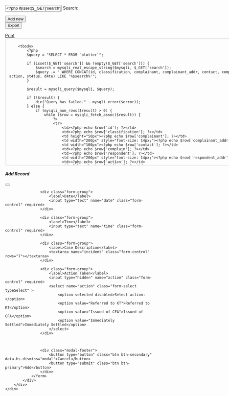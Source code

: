 <?php
session_start();
if(!isset($_SESSION['validate']) || $_SESSION['validate'] !== 'yes') {
    header('location:login.php');
    exit();
}

if ($_SESSION['ROLE'] != 'administrator') {
    header('location: unauthorized.php');
    die();
}
?>
<?php include('header.php'); ?>
<?php include('database.php'); ?>

<style>
    .main {
        height: 400px;
        width: 100%;
        border: 1px solid  #c3c4c7;
        overflow-y: auto;
    }

    .table-width {
        width: 100%;
    }

</style>

<div class="box">
    <form action="" method="GET">
    <input type="text" id="search" name="search" value="<?php if(isset($_GET['search'])){echo $_GET['search']; } ?>">
    <label for="search">Search:</label>
    </form>
    <button type="button" class="add" data-bs-toggle="modal" data-bs-target="#exampleModal">Add new</button>
    <form action="export.php" method="POST">
        <button type="submit" class="export" name="export"><i class="fa-solid fa-file-export"></i>Export</button>
    </form>
    <a href="print.php" target="_blank" class="btn btn-success pull-right print"><i class="fa-solid fa-print"></i> Print</a> <br>
</div>

<fieldset class="main">
    <table class="table table-hover table-bordered table-width">
        <thead>
            <tr>
                <th>#</th>
                <th>Classification</th>
                <th>Complainant</th>
                <th>Address</th>
                <th>Contact</th>
                <th>Complain</th>
                <th>Respondent</th>
                <th>Address</th>
                <th>Action</th>
                <th>Status</th>
                <th>Datetime</th>
                <th width="20px">Edit</th>
            </tr>
        </thead>

        <tbody>
            <?php
            $query = "SELECT * FROM `blotter`";

            if (isset($_GET['search']) && !empty($_GET['search'])) {
                $search = mysqli_real_escape_string($mysqli, $_GET['search']);
                $query .= " WHERE CONCAT(id, classification, complainant, complainant_addr, contact, complain, respondent, respondent_addr, act1on, st4tus, d4te) LIKE '%$search%'";
            }

            $result = mysqli_query($mysqli, $query);

            if (!$result) {
                die("Query has failed." . mysqli_error($error));
            } else {
                if (mysqli_num_rows($result) > 0) {
                    while ($row = mysqli_fetch_assoc($result)) {
                        ?>
                        <tr>
                            <td><?php echo $row['id']; ?></td>
                            <td><?php echo $row['classification']; ?></td>
                            <td height="50px"><?php echo $row['complainant']; ?></td>
                            <td width="200px" style="font-size: 14px;"><?php echo $row['complainant_addr']; ?></td>
                            <td width="100px"><?php echo $row['contact']; ?></td>
                            <td><?php echo $row['complain']; ?></td>
                            <td><?php echo $row['respondent']; ?></td>
                            <td width="200px" style="font-size: 14px;"><?php echo $row['respondent_addr']; ?></td>
                            <td><?php echo $row['act1on']; ?></td> 
                            <td><?php echo $row['st4tus']; ?></td> 
                            <td style="font-size: 14px;"><?php echo $row['d4te']; ?></td> 
                            <td>
                                <div class="dropdown">
                                    <button label="Action" class="btn btn-secondary dropdown-toggle" data-bs-toggle="dropdown">
                                    <i class='fas fa-edit'></i>
                                     <!-- <i class="fas fa-trash"></i> para sa delete icon -->
                                    </button>
                                    <ul class="dropdown-menu" aria-labelledby="actionDropdown">
                                        <li><a class="dropdown-item" name="update" href="update.php?id=<?php echo $row['id']; ?>">Edit</a></li>
                                        <!-- <li><a class="dropdown-item" name="delete" href="delete.php?id=<?php echo $row['id']; ?>">Delete</a></li> -->
                                    </ul>
                                </div>
                            </td>
                        </tr>
                    <?php
                    }
                } else {
                    echo "<tr> <td colspan='5' style='color:red;'>No record found.</td></tr>";
                }
            }
            ?>
        </tbody>
        
    </table>
</fieldset>

<div class="modal fade" id="exampleModal" tabindex="-1" aria-labelledby="exampleModalLabel" aria-hidden="true">
    <div class="modal-dialog">
        <div class="modal-content">
            <div class="modal-header">
                <h5 class="modal-title" id="exampleModalLabel">Add Record</h5>
                <button type="button" class="btn-close" data-bs-dismiss="modal" aria-label="Close"></button>
            </div>
            <div class="modal-body">
                <form action="insertRecord.php" method="POST">

                    <div class="form-group">
                        <label>Name</label>
                        <input type="text" name="complainant" class="form-control" required>
                    </div>
                    <div class="form-group">
                        <label>Address of Complainant</label>
                        <input type="text" name="complainant_addr" class="form-control" required>
                    </div>
                    <div class="form-group">
                        <label>Contact</label>
                        <input type="text" name="contact" class="form-control" required>
                    </div>

                    <!-- old feature -->
                    <div class="form-group">
                        <label>Classification</label>
                        <input type="text" name="type" class="form-control" required>
                    </div>

                    <!-- new feature (dropdown) -->
                    <!-- <div>
                        <label>Classification</label>
                        <input type="hidden" name="type" required>
                        <select name="type" class="form-select typeSelect" >
                            <option selected disabled>Select classification:</option>
                            <option value="Disturbances">Disturbances</option>
                            <option value="Property Damage">Property Damage</option>
                            <option value="Environmental Incident">Environmental incident</option>
                            <option value="Robbery">Robbery</option>
                            <option value="Domestic Violence">Domestic Violence</option>
                            <option value="Assault">Assault (sexual or physical)</option>
                            <option value="Assault with a deadly weapon">Assault with a deadly weapon</option>
                        </select>
                    </div>  -->

                    <div class="form-group">
                        <label>Complain</label>
                        <input type="text" name="complain" class="form-control" required>
                    </div>
                    <div class="form-group">
                        <label>Respondent</label>
                        <input type="text" name="respondent" class="form-control" required>
                    </div>
                    <div class="form-group">
                        <label>Address of Respondent</label>
                        <input type="text" name="respondent_addr" class="form-control" required>
                    </div>
                    <div class="form-group">
                        <label>Action</label>
                        <input type="text" name="action" class="form-control" required>
                    </div>
                    <div class="form-group">
                        <label>Status</label>
                        <input type="text" name="status" class="form-control" required>
                    </div>
                    <div class="form-group">
                        <label>Date</label>
                        <input type="text" name="date" class="form-control" required>
                    </div>
                    <div class="modal-footer">
                        <button type="button" class="btn btn-secondary" data-bs-dismiss="modal">Cancel</button>
                        <button type="submit" class="btn btn-primary">Add</button>
                    </div>
                </form>
            </div>
        </div>
    </div>
</div>

</div>

<script src="https://cdn.jsdelivr.net/npm/bootstrap@5.3.2/dist/js/bootstrap.bundle.min.js" integrity="sha384-C6RzsynM9kWDrMNeT87bh95OGNyZPhcTNXj1NW7RuBCsyN/o0jlpcV8Qyq46cDfL" crossorigin="anonymous"></script>
</body>

</html>


// LOGIN validation (old)

<?php
require('database.php');
$error = '';
session_start();

if (isset($_POST['login'])) {
    $username = $_POST['user'];
    $password = $_POST['password'];
    $query = "SELECT * FROM users WHERE username='$username' AND passwd='$password'";
    $res = mysqli_query($mysqli, $query);
    $count = mysqli_num_rows($res);

    if ($count > 0) {
        $row = mysqli_fetch_assoc($res);
        $_SESSION['ROLE'] = $row['privilege'];
        $_SESSION['validate'] = 'yes';

        if ($row['privilege'] == 'administrator') {
            header('location: index.php');
            die();
        } elseif ($row['privilege'] == 'user') {
            header('location: userOnly.php');
            die();
        } else {
            header('location: unauthorized.php');
            die();
        }
    } else {
        $error = 'Invalid username or password.';
    }
}
?>


// report.php
<?php include('header.php'); ?>
<?php include('database.php'); ?>

<?php
session_start();
if(!isset($_SESSION['validate']) || $_SESSION['validate'] !== 'yes') {
    header('location:login.php');
    exit();
}

if ($_SESSION['ROLE'] != 'administrator') {
    header('location: unauthorized.php');
    die();
}
?>

<style>
    .main {
        height: 400px;
        border: 1px solid  #c3c4c7;
        overflow-y: auto;
    }

    .addOfficials {
        height: 30px;
        font-size: 14px;
        margin-left:10px ;
        border-radius: 8px;
        color: #fff;
        background-color: #135e96;
        border-color: #135e96;
    }

    .addOfficials:hover {
        background-color: #1571b5;
    }

    .serge {
        float: right;
        margin-top: -40px;
    }

    #labelSearch {
        float: left;
        margin-right: 5px;
    }

    #search {
        
    }

    .grp {
        height: 200px;
        white-space: pre-line; 
    }

    .printR {
        font-size: 14px;
        height: 30px;
        margin-top: 7px;
        padding-top: 3px;
    }
</style>

<h2>
    <span>
        
        <form action="print_report.php" method="GET">
            <input type="hidden" name="page" value="<?php echo isset($_GET['page']) ? $_GET['page'] : 1; ?>">
            <input type="hidden" name="search" value="<?php echo isset($_GET['search']) ? $_GET['search'] : ''; ?>">
            <button type="button" class="addOfficials" data-bs-toggle="modal" data-bs-target="#exampleModal">Add new</button>
            <button type="submit" class="btn btn-success printR" formtarget="_blank">
                <i class="fa-solid fa-print"></i> Print
            </button>
        </form>
    </span>
</h2>


<div class="serge">
    <form action="" method="GET">
        <input type="text" id="search" name="search" 
        value="<?php if (isset($_GET['search'])) {echo $_GET['search'];} ?>">
        <label for="search" id="labelSearch">Search:  </label>
    </form> 
</div>

    


<fieldset class="main">
    <table class="table table-hover table-bordered table-width"> 
        <thead>
            <tr>
                <th width="7%">Case #</th>
                <th width="10%">Date</th>
                <th width="8%">Time</th>
                <th height="20%">Case Description</th>
                <th width="11%">Action Taken</th>
                <th width="5">Edit</th>
            </tr>
        </thead>

        <tbody>
            <?php
            if (isset($_GET['search']) && !empty($_GET['search'])) {
                $search = mysqli_real_escape_string($mysqli, $_GET['search']);
                $query = " WHERE CONCAT(id, incident, action_taken) LIKE '%$search%'";
            } else {
                $query = ""; // No WHERE clause if there's no search
            }
            
            // $query = "SELECT * FROM `report` $query"; 

            $report = mysqli_query($mysqli, "SELECT * FROM `report` $query");

            $blotter = mysqli_query($mysqli, "SELECT * FROM `blotter` $query");
            
            // $result = mysqli_query($mysqli, $query);

            if (!$report || !$blotter) {
                die("Query has failed." . mysqli_error($error));
            } else {
                $row_report = ($report && mysqli_num_rows($report) > 0) ? mysqli_fetch_assoc($report) : array();
                $row_blotter = ($blotter && mysqli_num_rows($blotter) > 0) ? mysqli_fetch_assoc($blotter) : array();

        if ($report || $blotter) {
            ?>
            <tr>
        <td class="grp"><?php echo isset($row_blotter['id']) ? $row_blotter['id'] : ''; ?></td>
        <td class="grp" width="50px"><?php echo isset($row_blotter['d4te']) ? $row_blotter['d4te'] : ''; ?></td>
        <td class="grp" width="8%"><?php echo isset($row_blotter['event_time']) ? $row_blotter['event_time'] : ''; ?></td>
        <td class="grp" style="font-size: 13px"><?php echo isset($row_report['incident']) ? $row_report['incident'] : ''; ?></td>
        <td class="grp"><?php echo isset($row_blotter['act1on']) ? $row_blotter['act1on'] : ''; ?></td>
        <td class="opt">
            <div class="dropdown">
                <button label="Action" class="btn btn-secondary dropdown-toggle" data-bs-toggle="dropdown">
                <i class='fas fa-edit'></i>
                <!-- <i class="fas fa-trash"></i> -->
                </button>
                <ul class="dropdown-menu" aria-labelledby="actionDropdown">
                    <li><a class="dropdown-item" name="update" href="updateReport.php?id=<?php echo isset($row_report['id']) ? $row_report['id'] : ''; ?>">Edit</a></li>
                    <li><a class="dropdown-item" name="delete" href="deleteReport.php?id=<?php echo isset($row_report['id']) ? $row_report['id'] : ''; ?>">Delete</a></li>
                </ul>
        </td>
            </div>
        </td>
    </tr>
    <?php
} else {
    echo "<tr> <td colspan='5' style='color:red;'>No record found.</td></tr>";
}
            }
            ?>
        </tbody>
    </table>
</fieldset>

<div class="modal fade" id="exampleModal" tabindex="-1" aria-labelledby="exampleModalLabel" aria-hidden="true">
    <div class="modal-dialog">
        <div class="modal-content">
            <div class="modal-header">
                <h5 class="modal-title" id="exampleModalLabel">Add Record</h5>
                <button type="button" class="btn-close" data-bs-dismiss="modal" aria-label="Close"></button>
            </div>
            <div class="modal-body">
                <form action="insertReport.php" method="POST">
                    <!-- <div class="form-group">
                        <label>Case #</label>
                        <input type="text" name="name" class="form-control" required>
                    </div> -->

                    <div class="form-group">
                        <label>Date</label>
                        <input type="text" name="date" class="form-control" required>
                    </div>

                    <div class="form-group">
                        <label>Time</label>
                        <input type="text" name="time" class="form-control" required>
                    </div>
                    
                    <div class="form-group">
                        <label>Case Description</label>
                        <textarea name="incident" class="form-control" rows="7"></textarea>
                    </div>

                    <div class="form-group">
                        <label>Action Taken</label>
                        <input type="hidden" name="action" class="form-control" required>
                        <select name="action" class="form-select typeSelect" >
                            <option selected disabled>Select action:</option>
                            <option value="Referred to KT">Referred to KT</option>
                            <option value="Issued of CFA">Issued of CFA</option>
                            <option value="Immediately Settled">Immediately Settled</option>
                        </select>
                    </div>

                    

                    <div class="modal-footer">
                        <button type="button" class="btn btn-secondary" data-bs-dismiss="modal">Cancel</button>
                        <button type="submit" class="btn btn-primary">Add</button>
                    </div>
                </form>
            </div>
        </div>
    </div>
</div>

<script src="https://cdn.jsdelivr.net/npm/bootstrap@5.3.2/dist/js/bootstrap.bundle.min.js" integrity="sha384-C6RzsynM9kWDrMNeT87bh95OGNyZPhcTNXj1NW7RuBCsyN/o0jlpcV8Qyq46cDfL" crossorigin="anonymous"></script>
</body>
</html>